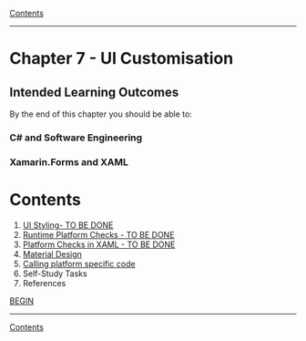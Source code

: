 [Contents](/docs/README.md)

----

# Chapter 7 - UI Customisation

## Intended Learning Outcomes
By the end of this chapter you should be able to:

### C# and Software Engineering

### Xamarin.Forms and XAML

# Contents
1. [UI Styling- TO BE DONE]() 
1. [Runtime Platform Checks - TO BE DONE]()
1. [Platform Checks in XAML  - TO BE DONE]()
1. [Material Design]()
1. [Calling platform specific code]()
1. Self-Study Tasks
1. References

[BEGIN]()

----

[Contents](/docs/README.md)
